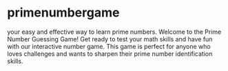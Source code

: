 # primenumbergame
your easy and effective way to learn prime numbers.
Welcome to the Prime Number Guessing Game! Get ready to test your math skills and have fun with our interactive number game. This game is perfect for anyone who loves challenges and wants to sharpen their prime number identification skills.
